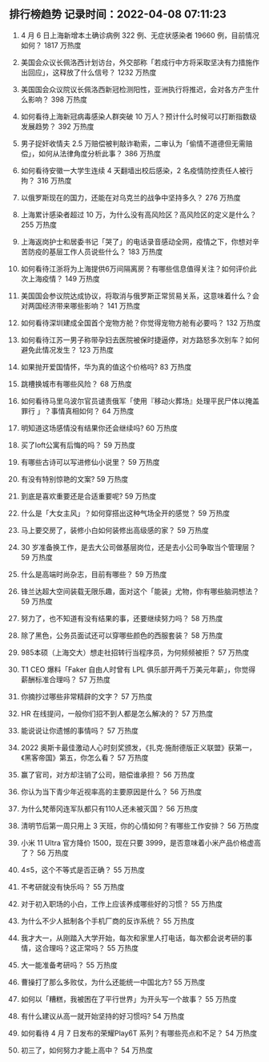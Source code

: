 
## 排行榜趋势 记录时间：2022-04-08 07:11:23
  
  1. 4 月 6 日上海新增本土确诊病例 322 例、无症状感染者 19660 例，目前情况如何？ 1817 万热度
    
  2. 美国会众议长佩洛西计划访台，外交部称「若成行中方将采取坚决有力措施作出回应」，这释放了什么信号？ 1232 万热度
    
  3. 美国国会众议院议长佩洛西新冠检测阳性，亚洲执行将推迟，会对各方产生什么影响？ 398 万热度
    
  4. 如何看待上海新冠病毒感染人群突破 10 万人？预计什么时候可以打断指数级发展趋势？ 392 万热度
    
  5. 男子捉奸收情夫 2.5 万赔偿被判敲诈勒索，二审认为「偷情不道德但无需赔偿」，如何从法律角度分析此事？ 386 万热度
    
  6. 如何看待安徽一大学生连续 4 天翻墙出校后感染，2 名疫情防控责任人被行拘？ 316 万热度
    
  7. 以俄罗斯现在的国力，还能在对乌克兰的战争中坚持多久？ 276 万热度
    
  8. 上海累计感染者超过 10 万，为什么没有高风险区？高风险区的定义是什么？ 255 万热度
    
  9. 上海返岗护士和居委书记「哭了」的电话录音感动全网，疫情之下，你想对辛苦防疫的基层工作人员说些什么？ 183 万热度
    
  10. 如何看待江浙将为上海提供6万间隔离房？有哪些信息值得关注？如何评价此次上海疫情？ 149 万热度
    
  11. 美国国会参议院达成协议，将取消与俄罗斯正常贸易关系，这意味着什么？会对两国经济带来哪些影响？ 141 万热度
    
  12. 如何看待深圳建成全国首个宠物方舱？你觉得宠物方舱有必要吗？ 132 万热度
    
  13. 如何看待江苏一男子称带孕妇去医院被保时捷逼停，对方路怒多次别车？如何避免此情况发生？ 123 万热度
    
  14. 如果抛开爱国情怀，华为真的值这个价格吗? 83 万热度
    
  15. 跳槽换城市有哪些风险？ 68 万热度
    
  16. 如何看待马里乌波尔官员谴责俄军「使用『移动火葬场』处理平民尸体以掩盖罪行 」？事情真相如何？ 64 万热度
    
  17. 明知道这场感情没有结果你还会继续吗? 60 万热度
    
  18. 买了loft公寓有后悔的吗？ 59 万热度
    
  19. 有哪些古诗可以写进修仙小说里？ 59 万热度
    
  20. 有没有特别惊艳的文案? 59 万热度
    
  21. 到底是喜欢重要还是合适重要呢? 59 万热度
    
  22. 什么是「大女主风」？如何穿搭出这种气场全开的感觉？ 59 万热度
    
  23. 马上要交房了，装修小白如何装修出高级感的家？ 59 万热度
    
  24. 30 岁准备换工作，是去大公司做基层岗位，还是去小公司争取当个管理层？ 59 万热度
    
  25. 什么是高端时尚杂志，目前有哪些？ 59 万热度
    
  26. 锋兰达超大空间装载无限乐趣，面对这个「能装」尤物，你有哪些脑洞想法？ 59 万热度
    
  27. 努力了，也不知道有没有结果的事，还要继续努力吗？ 58 万热度
    
  28. 除了黑色，公务员面试还可以穿哪些颜色的西服套装？ 58 万热度
    
  29. 985本硕（上海交大）想走社招转行当程序员，为何频频被拒？ 57 万热度
    
  30. T1 CEO 爆料「Faker 自由人时曾有 LPL 俱乐部开两千万美元年薪」，你觉得薪酬标准合理吗？ 57 万热度
    
  31. 你摘抄过哪些非常精辟的文字？ 57 万热度
    
  32. HR 在线提问，一般你们招不到人都是怎么解决的？ 57 万热度
    
  33. 能说说让你遗憾的事情吗？ 57 万热度
    
  34. 2022 奥斯卡最佳激动人心时刻奖颁发，《扎克·施耐德版正义联盟》获第一，《黑客帝国》第五，你怎么看？ 57 万热度
    
  35. 赢了官司，对方却注销了公司，赔偿谁承担？ 56 万热度
    
  36. 你认为当下青少年近视率高的主要原因是什么？ 56 万热度
    
  37. 为什么梵蒂冈连军队都只有110人还未被灭国？ 56 万热度
    
  38. 清明节后第一周只用上 3 天班，你的心情如何？有哪些工作安排？ 56 万热度
    
  39. 小米 11 Ultra 官方降价 1500，现在只要 3999，是否意味着小米产品价格虚高了？ 56 万热度
    
  40. 4≤5，这个不等式是否正确？ 55 万热度
    
  41. 不考研就没有快乐吗？ 55 万热度
    
  42. 对于初入职场的小白，工作上应该养成哪些好的习惯？ 55 万热度
    
  43. 为什么不少人抵制各个手机厂商的反诈系统？ 55 万热度
    
  44. 我才大一，从刚踏入大学开始，每次和家里人打电话，每次都会说考研的事情，这合理吗？这正常吗？ 55 万热度
    
  45. 大一能准备考研吗？ 55 万热度
    
  46. 曹操打了那么多败仗，为什么还能统一中国北方? 55 万热度
    
  47. 如何以「糟糕，我被困在了平行世界」为开头写一个故事？ 55 万热度
    
  48. 有什么建议从高一就开始坚持的好习惯吗? 54 万热度
    
  49. 如何看待 4 月 7 日发布的荣耀Play6T 系列？有哪些亮点和不足？ 54 万热度
    
  50. 初三了，如何努力才能上高中？ 54 万热度
    